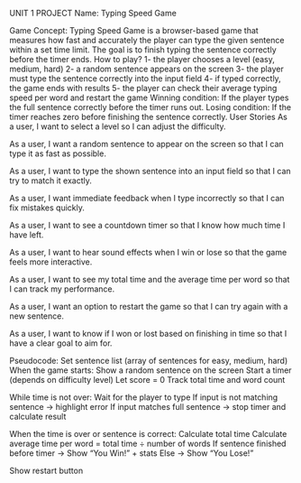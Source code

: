 UNIT 1 PROJECT
Name: Typing Speed Game



Game Concept:
 Typing Speed Game is a browser-based game that measures how fast and accurately the player can type the given sentence within a set time limit. The goal is to finish typing the sentence correctly before the timer ends.
How to play?
 1- the player chooses a level (easy, medium, hard)
 2- a random sentence appears on the screen
 3- the player must type the sentence correctly into the input field
 4- if typed correctly, the game ends with results
 5- the player can check their average typing speed per word and restart the game
Winning condition:
 If the player types the full sentence correctly before the timer runs out.
Losing condition:
 If the timer reaches zero before finishing the sentence correctly.
User Stories
As a user, I want to select a level so I can adjust the difficulty.


As a user, I want a random sentence to appear on the screen so that I can type it as fast as possible.


As a user, I want to type the shown sentence into an input field so that I can try to match it exactly.


As a user, I want immediate feedback when I type incorrectly so that I can fix mistakes quickly.


As a user, I want to see a countdown timer so that I know how much time I have left.


As a user, I want to hear sound effects when I win or lose so that the game feels more interactive.


As a user, I want to see my total time and the average time per word so that I can track my performance.


As a user, I want an option to restart the game so that I can try again with a new sentence.


As a user, I want to know if I won or lost based on finishing in time so that I have a clear goal to aim for.


Pseudocode:
Set sentence list (array of sentences for easy, medium, hard)
When the game starts:
Show a random sentence on the screen
Start a timer (depends on difficulty level)
Let score = 0
Track total time and word count


While time is not over:
Wait for the player to type
If input is not matching sentence → highlight error
If input matches full sentence → stop timer and calculate result


When the time is over or sentence is correct:
Calculate total time
Calculate average time per word = total time ÷ number of words
If sentence finished before timer → Show “You Win!” + stats
Else → Show “You Lose!”


Show restart button

